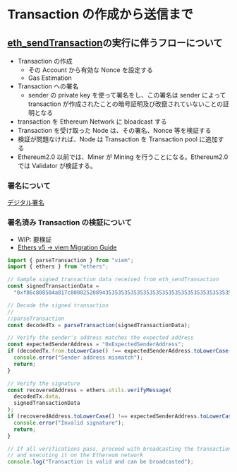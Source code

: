 # Transaction の作成から送信まで

## [eth_sendTransaction](https://ethereum.org/en/developers/docs/apis/json-rpc/#eth_sendtransaction)の実行に伴うフローについて

- Transaction の作成
  - その Account から有効な Nonce を設定する
  - Gas Estimation
- Transaction への署名
  - sender の private key を使って署名をし、この署名は sender によって transaction が作成されたことの暗号証明及び改竄されていないことの証明となる
- transaction を Ethereum Network に bloadcast する
- Transaction を受け取った Node は、その署名、Nonce 等を検証する
- 検証が問題なければ、Node は Transaction を Transaction pool に追加する
- Ethereum2.0 以前では、Miner が Mining を行うことになる。Ethereum2.0 では Validator が検証する。

### 署名について

[デジタル署名](../../cryptography/digital-signature.md)

### 署名済み Transaction の検証について

- WIP: 要検証
- [Ethers v5 → viem Migration Guide](https://viem.sh/docs/ethers-migration.html)

```ts
import { parseTransaction } from "viem";
import { ethers } from "ethers";

// Sample signed transaction data received from eth_sendTransaction
const signedTransactionData =
  "0xf86c808504a817c8008252089435353535353535353535353535353535353535358801ca0cf1f68a82dd313f46a59a5a43e1e87267859356f4ea67b9ed89b277d9dc4c9a03a06595c34907c54d0b1e5ea37a16d4b29d0482ca8d9a13467b9538d7d0f66f8c787";

// Decode the signed transaction
//
//parseTransaction
const decodedTx = parseTransaction(signedTransactionData);

// Verify the sender's address matches the expected address
const expectedSenderAddress = "0xExpectedSenderAddress";
if (decodedTx.from.toLowerCase() !== expectedSenderAddress.toLowerCase()) {
  console.error("Sender address mismatch");
  return;
}

// Verify the signature
const recoveredAddress = ethers.utils.verifyMessage(
  decodedTx.data,
  signedTransactionData
);
if (recoveredAddress.toLowerCase() !== expectedSenderAddress.toLowerCase()) {
  console.error("Invalid signature");
  return;
}

// If all verifications pass, proceed with broadcasting the transaction
// and executing it on the Ethereum network
console.log("Transaction is valid and can be broadcasted");
```
